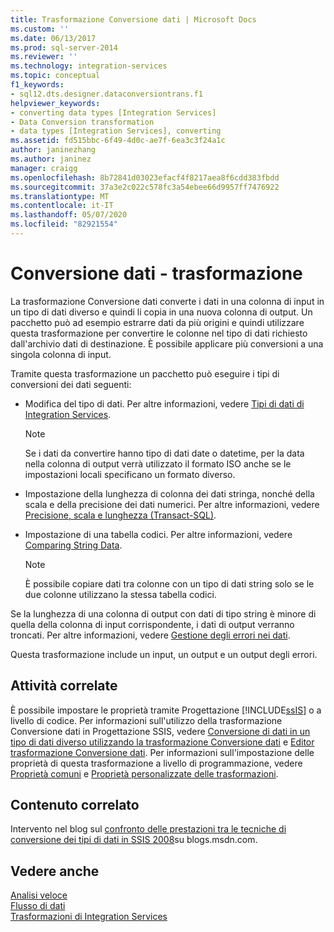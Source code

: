 ```yaml
---
title: Trasformazione Conversione dati | Microsoft Docs
ms.custom: ''
ms.date: 06/13/2017
ms.prod: sql-server-2014
ms.reviewer: ''
ms.technology: integration-services
ms.topic: conceptual
f1_keywords:
- sql12.dts.designer.dataconversiontrans.f1
helpviewer_keywords:
- converting data types [Integration Services]
- Data Conversion transformation
- data types [Integration Services], converting
ms.assetid: fd515bbc-6f49-4d0c-ae7f-6ea3c3f24a1c
author: janinezhang
ms.author: janinez
manager: craigg
ms.openlocfilehash: 8b72841d03023efacf4f8217aea8f6cdd383fbdd
ms.sourcegitcommit: 37a3e2c022c578fc3a54ebee66d9957ff7476922
ms.translationtype: MT
ms.contentlocale: it-IT
ms.lasthandoff: 05/07/2020
ms.locfileid: "82921554"
---
```

# <a name="data-conversion-transformation"></a>Conversione dati - trasformazione
  La trasformazione Conversione dati converte i dati in una colonna di input in un tipo di dati diverso e quindi li copia in una nuova colonna di output. Un pacchetto può ad esempio estrarre dati da più origini e quindi utilizzare questa trasformazione per convertire le colonne nel tipo di dati richiesto dall'archivio dati di destinazione. È possibile applicare più conversioni a una singola colonna di input.  
  
 Tramite questa trasformazione un pacchetto può eseguire i tipi di conversioni dei dati seguenti:  
  
-   Modifica del tipo di dati. Per altre informazioni, vedere [Tipi di dati di Integration Services](../integration-services-data-types.md).  
  
    > [!NOTE]  
    >  Se i dati da convertire hanno tipo di dati date o datetime, per la data nella colonna di output verrà utilizzato il formato ISO anche se le impostazioni locali specificano un formato diverso.  
  
-   Impostazione della lunghezza di colonna dei dati stringa, nonché della scala e della precisione dei dati numerici. Per altre informazioni, vedere [Precisione, scala e lunghezza &#40;Transact-SQL&#41;](/sql/t-sql/data-types/precision-scale-and-length-transact-sql).  
  
-   Impostazione di una tabella codici. Per altre informazioni, vedere [Comparing String Data](../comparing-string-data.md).  
  
    > [!NOTE]  
    >  È possibile copiare dati tra colonne con un tipo di dati string solo se le due colonne utilizzano la stessa tabella codici.  
  
 Se la lunghezza di una colonna di output con dati di tipo string è minore di quella della colonna di input corrispondente, i dati di output verranno troncati. Per altre informazioni, vedere [Gestione degli errori nei dati](../error-handling-in-data.md).  
  
 Questa trasformazione include un input, un output e un output degli errori.  
  
## <a name="related-tasks"></a>Attività correlate  
 È possibile impostare le proprietà tramite Progettazione [!INCLUDE[ssIS](../../../includes/ssis-md.md)] o a livello di codice. Per informazioni sull'utilizzo della trasformazione Conversione dati in Progettazione SSIS, vedere [Conversione di dati in un tipo di dati diverso utilizzando la trasformazione Conversione dati](data-conversion-transformation.md) e [Editor trasformazione Conversione dati](../../data-conversion-transformation-editor.md). Per informazioni sull'impostazione delle proprietà di questa trasformazione a livello di programmazione, vedere [Proprietà comuni](../../common-properties.md) e [Proprietà personalizzate delle trasformazioni](transformation-custom-properties.md).  
  
## <a name="related-content"></a>Contenuto correlato  
 Intervento nel blog sul [confronto delle prestazioni tra le tecniche di conversione dei tipi di dati in SSIS 2008](https://techcommunity.microsoft.com/t5/datacat/performance-comparison-between-data-type-conversion-techniques/ba-p/305035)su blogs.msdn.com.  
  
## <a name="see-also"></a>Vedere anche  
 [Analisi veloce](../../fast-parse.md)   
 [Flusso di dati](../data-flow.md)   
 [Trasformazioni di Integration Services](integration-services-transformations.md)  
  
  
